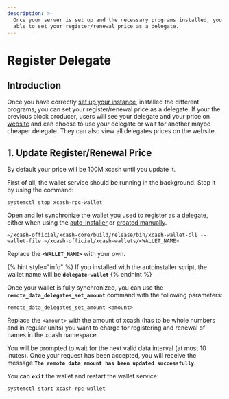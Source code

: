 ```yaml
---
description: >-
  Once your server is set up and the necessary programs installed, you will be
  able to set your register/renewal price as a delegate.
---
```


# Register Delegate

## Introduction

Once you have correctly [set up your instance](server-setup.md), installed the different programs, you can set your register/renewal price as a delegate. If your the previous block producer, users will see your delegate and your price on  <a href="website">website</a> and can choose to use your delegate or wait for another maybe cheaper delegate. They can also view all delegates prices on the website.

## 1. Update Register/Renewal Price

By default your price will be 100M xcash until you update it.

First of all, the wallet service should be running in the background. Stop it by using the command:

```text
systemctl stop xcash-rpc-wallet
```

Open and let synchronize the wallet you used to register as a delegate, either when using the [auto-installer](node-installation.md#quick-installation) or [created manually](node-installation.md#generate-a-wallet).

```text
~/xcash-official/xcash-core/build/release/bin/xcash-wallet-cli --wallet-file ~/xcash-official/xcash-wallets/<WALLET_NAME>
```

Replace the **`<WALLET_NAME>`** with your own.

{% hint style="info" %}
If you installed with the autoinstaller script, the wallet name will be **`delegate-wallet`**
{% endhint %}

Once your wallet is fully synchronized, you can use the **`remote_data_delegates_set_amount`** command with the following parameters:

```text
remote_data_delegates_set_amount <amount>
```

Replace the `<amount>` with the amount of xcash (has to be whole numbers and in regular units) you want to charge for registering and renewal of names in the xcash namespace.

You will be prompted to wait for the next valid data interval (at most 10 inutes). Once your request has been accepted, you will receive the message **`The remote data amount has been updated successfully`**.

You can **`exit`** the wallet and restart the wallet service:

```text
systemctl start xcash-rpc-wallet
```


